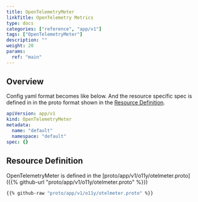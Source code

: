 ```yaml
---
title: OpenTelemetryMeter
linkTitle: OpenTelemetry Metrics
type: docs
categories: ["reference", "app/v1"]
tags: ["OpenTelemetryMeter"]
description: ""
weight: 20
params:
  ref: "main"
---
```


## Overview

Config yaml format becomes like below.
And the resource specific spec is defined in in the proto format shown in the [Resource Definition](#resource-definition).

```yaml
apiVersion: app/v1
kind: OpenTelemetryMeter
metadata:
  name: "default"
  namespace: "default"
spec: {}
```

## Resource Definition

OpenTelemetryMeter is defined in the [proto/app/v1/o11y/otelmeter.proto]({{% github-url "proto/app/v1/o11y/otelmeter.proto" %}})

```proto
{{% github-raw "proto/app/v1/o11y/otelmeter.proto" %}}
```
